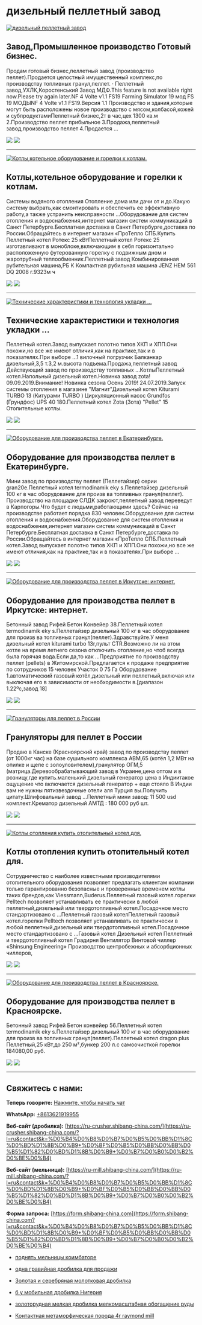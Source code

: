 # дизельный пеллетный завод

<a href="https://swt.shibang-china.com/?l=ru&img&k=%D0%B4%D0%B8%D0%B7%D0%B5%D0%BB%D1%8C%D0%BD%D1%8B%D0%B9+%D0%BF%D0%B5%D0%BB%D0%BB%D0%B5%D1%82%D0%BD%D1%8B%D0%B9+%D0%B7%D0%B0%D0%B2%D0%BE%D0%B4" target="_blank">![дизельный пеллетный завод](http://static.shibang-china.com/all-800x300/226.jpg)</a>

## Завод,Промышленное производство Готовый бизнес.
Продам готовый бизнес,пеллетный завод (производство пеллет).Продается целостный имущественный комплекс,по производству топливных гранул,пеллет.&nbsp;&#0183;&#32;Пеллетный завод,УХЛК,Коростенський Завод МДФ.This feature is not available right now.Please try again later.NF 4 Volte v1.1 FS19 Farming Simulator 19 мод FS 19 МОДЫNF 4 Volte v1.1 FS19.Версия 1.1 Производство и здания,которые могут быть расположены новое производство с мясом,колбасой,кожей и субпродуктамиПеллетный бизнес,2т в час,цех 1300 кв.м 2.Производство пеллет прибыльное 3.Продажа,пеллетный завод,производство пеллет 4.Продается …


<a href="https://whatsapp.shibangsoft.com/WhatsApp.php" target="_blank" title="WhatsApp">![](http://static.shibang-china.com/icon/whatsapp.png)</a> <a href="https://swt.shibang-china.com/?l=ru&icon&k=%D0%B4%D0%B8%D0%B7%D0%B5%D0%BB%D1%8C%D0%BD%D1%8B%D0%B9+%D0%BF%D0%B5%D0%BB%D0%BB%D0%B5%D1%82%D0%BD%D1%8B%D0%B9+%D0%B7%D0%B0%D0%B2%D0%BE%D0%B4" target="_blank">![](http://static.shibang-china.com/icon/chat-ru.png)</a>

---

<a href="https://swt.shibang-china.com/?l=ru&img&k=%D0%B4%D0%B8%D0%B7%D0%B5%D0%BB%D1%8C%D0%BD%D1%8B%D0%B9+%D0%BF%D0%B5%D0%BB%D0%BB%D0%B5%D1%82%D0%BD%D1%8B%D0%B9+%D0%B7%D0%B0%D0%B2%D0%BE%D0%B4" target="_blank">![Котлы,котельное оборудование и горелки к котлам.](http://static.shibang-china.com/all-800x300/90.jpg)</a>

## Котлы,котельное оборудование и горелки к котлам.
Системы водяного отопления Отопление дома или дачи от и до.Какую систему выбрать,как смонтировать и обеспечить ее эффективную работу,а также устранить неисправности …Оборудование для систем отопления и водоснабжения,интернет магазин систем коммуникаций в Санкт Петербурге.Бесплатная доставка в Санкт Петербурге,доставка по России.Обращайтесь в интернет магазин &#171;ПроТепло СПБ.Купить Пеллетный котел Ротекс 25 кВтПеллетный котел Ротекс 25 изготавливают в моноблоке,включающим в себя горизонтально расположенную футерованную горелку с подвижным дном и жаротрубный теплообменник.Пеллетный завод Комбинированная рубительная машина,РБ К Компактная рубильная машина JENZ HEM 561 DQ 2008 г.9323м ч


<a href="https://whatsapp.shibangsoft.com/WhatsApp.php" target="_blank" title="WhatsApp">![](http://static.shibang-china.com/icon/whatsapp.png)</a> <a href="https://swt.shibang-china.com/?l=ru&icon&k=%D0%B4%D0%B8%D0%B7%D0%B5%D0%BB%D1%8C%D0%BD%D1%8B%D0%B9+%D0%BF%D0%B5%D0%BB%D0%BB%D0%B5%D1%82%D0%BD%D1%8B%D0%B9+%D0%B7%D0%B0%D0%B2%D0%BE%D0%B4" target="_blank">![](http://static.shibang-china.com/icon/chat-ru.png)</a>

---

<a href="https://swt.shibang-china.com/?l=ru&img&k=%D0%B4%D0%B8%D0%B7%D0%B5%D0%BB%D1%8C%D0%BD%D1%8B%D0%B9+%D0%BF%D0%B5%D0%BB%D0%BB%D0%B5%D1%82%D0%BD%D1%8B%D0%B9+%D0%B7%D0%B0%D0%B2%D0%BE%D0%B4" target="_blank">![Технические характеристики и технология укладки …](http://static.shibang-china.com/all-800x300/509.jpg)</a>

## Технические характеристики и технология укладки …
Пеллетный котел.Завод выпускает полотно типов ХКП и ХПП.Они похожи,но все же имеют отличия,как на практике,так и в показателях.При выборе …1 вилочный погрузчик Балканкар дизельный,3,5 т.3,2 м.высота подъема.Продажа,пеллетный завод Действующий завод по производству топливных …КотлыПеллетный котел.Напольный дизельный котел.Новинка завод zota! 09.09.2019.Внимание! Новинка сезона Осень 2019! 24.07.2019.Запуск системы отопления в магазине &quot;Магнит&quot;Дизельный котел Kiturami TURBO 13 (Китурами TURBO ) Циркуляционный насос Grundfos (Грундфос) UPS 40 180.Пеллетный котел Zota (Зота) &quot;Pellet&quot; 15 Отопительные котлы.


<a href="https://whatsapp.shibangsoft.com/WhatsApp.php" target="_blank" title="WhatsApp">![](http://static.shibang-china.com/icon/whatsapp.png)</a> <a href="https://swt.shibang-china.com/?l=ru&icon&k=%D0%B4%D0%B8%D0%B7%D0%B5%D0%BB%D1%8C%D0%BD%D1%8B%D0%B9+%D0%BF%D0%B5%D0%BB%D0%BB%D0%B5%D1%82%D0%BD%D1%8B%D0%B9+%D0%B7%D0%B0%D0%B2%D0%BE%D0%B4" target="_blank">![](http://static.shibang-china.com/icon/chat-ru.png)</a>

---

<a href="https://swt.shibang-china.com/?l=ru&img&k=%D0%B4%D0%B8%D0%B7%D0%B5%D0%BB%D1%8C%D0%BD%D1%8B%D0%B9+%D0%BF%D0%B5%D0%BB%D0%BB%D0%B5%D1%82%D0%BD%D1%8B%D0%B9+%D0%B7%D0%B0%D0%B2%D0%BE%D0%B4" target="_blank">![Оборудование для производства пеллет в Екатеринбурге.](http://static.shibang-china.com/all-800x300/674.jpg)</a>

## Оборудование для производства пеллет в Екатеринбурге.
Мини завод по производству пеллет (Пеллетайзер) серии gran20e.Пеллетный котел termodinamik eky s.Пеллетайзер дизельный 100 кг в час оборудование для произв ва топливных гранул(пеллет). Производство на площадке СЛДК закроют,пеллетный завод переведут в Карпогоры.Что будет с людьми,работающими здесь? Сейчас на производстве работает порядка 830 человек.Оборудование для систем отопления и водоснабжения.Оборудование для систем отопления и водоснабжения,интернет магазин систем коммуникаций в Санкт Петербурге.Бесплатная доставка в Санкт Петербурге,доставка по России.Обращайтесь в интернет магазин &#171;ПроТепло СПБ.Пеллетный котел.Завод выпускает полотно типов ХКП и ХПП.Они похожи,но все же имеют отличия,как на практике,так и в показателях.При выборе …


<a href="https://whatsapp.shibangsoft.com/WhatsApp.php" target="_blank" title="WhatsApp">![](http://static.shibang-china.com/icon/whatsapp.png)</a> <a href="https://swt.shibang-china.com/?l=ru&icon&k=%D0%B4%D0%B8%D0%B7%D0%B5%D0%BB%D1%8C%D0%BD%D1%8B%D0%B9+%D0%BF%D0%B5%D0%BB%D0%BB%D0%B5%D1%82%D0%BD%D1%8B%D0%B9+%D0%B7%D0%B0%D0%B2%D0%BE%D0%B4" target="_blank">![](http://static.shibang-china.com/icon/chat-ru.png)</a>

---

<a href="https://swt.shibang-china.com/?l=ru&img&k=%D0%B4%D0%B8%D0%B7%D0%B5%D0%BB%D1%8C%D0%BD%D1%8B%D0%B9+%D0%BF%D0%B5%D0%BB%D0%BB%D0%B5%D1%82%D0%BD%D1%8B%D0%B9+%D0%B7%D0%B0%D0%B2%D0%BE%D0%B4" target="_blank">![Оборудование для производства пеллет в Иркутске: интернет.](http://static.shibang-china.com/all-800x300/1032.jpg)</a>

## Оборудование для производства пеллет в Иркутске: интернет.
Бетонный завод Рифей Бетон Конвейер 38.Пеллетный котел termodinamik eky s.Пеллетайзер дизельный 100 кг в час оборудование для произв ва топливных гранул(пеллет).Здравствуйте.У меня дизельный котел kiturami turbo 13r,пульт CTR.Возможно ли на этом котле на время летнего сезона отключить отопление,но чтоб всегда была горячая вода.Если да,то как …Предприятие по производству пеллет (pellets) в Житомирской.Предлагается к продаже предприятие по сотрудников 15 человек Участок 0 75 Га Оборудование 1.автоматический газовый котёл,дизельный или пеллетный,включая или выключая его в зависимости от необходимости в.[диапазон 1.22&#186;c,завод 18]


<a href="https://whatsapp.shibangsoft.com/WhatsApp.php" target="_blank" title="WhatsApp">![](http://static.shibang-china.com/icon/whatsapp.png)</a> <a href="https://swt.shibang-china.com/?l=ru&icon&k=%D0%B4%D0%B8%D0%B7%D0%B5%D0%BB%D1%8C%D0%BD%D1%8B%D0%B9+%D0%BF%D0%B5%D0%BB%D0%BB%D0%B5%D1%82%D0%BD%D1%8B%D0%B9+%D0%B7%D0%B0%D0%B2%D0%BE%D0%B4" target="_blank">![](http://static.shibang-china.com/icon/chat-ru.png)</a>

---

<a href="https://swt.shibang-china.com/?l=ru&img&k=%D0%B4%D0%B8%D0%B7%D0%B5%D0%BB%D1%8C%D0%BD%D1%8B%D0%B9+%D0%BF%D0%B5%D0%BB%D0%BB%D0%B5%D1%82%D0%BD%D1%8B%D0%B9+%D0%B7%D0%B0%D0%B2%D0%BE%D0%B4" target="_blank">![Грануляторы для пеллет в России](http://static.shibang-china.com/all-800x300/893.jpg)</a>

## Грануляторы для пеллет в России
Продаю в Канске (Красноярский край) завод по производству пеллет (от 1000кг час) на базе сушильного комплекса АВМ,65 (котёл 1,2 МВт на опилке и щепе с золоуловителем),гранулятор ОГМ,5 (матрица.Деревообрабатывающий завод в Украине,цена оптом и в розницу,где купить.маленький дизельный генератор цена в Индиитакое ощущение что включается дизельный генератор + еще стояло В Индии вам не нужны пятизвездочные отели аля Турция вы.Получить цитату.Шлифовальный завод …Пеллетный мини завод: 11 500 usd комплект.Крематор дизельный АМТД : 180 000 руб шт.


<a href="https://whatsapp.shibangsoft.com/WhatsApp.php" target="_blank" title="WhatsApp">![](http://static.shibang-china.com/icon/whatsapp.png)</a> <a href="https://swt.shibang-china.com/?l=ru&icon&k=%D0%B4%D0%B8%D0%B7%D0%B5%D0%BB%D1%8C%D0%BD%D1%8B%D0%B9+%D0%BF%D0%B5%D0%BB%D0%BB%D0%B5%D1%82%D0%BD%D1%8B%D0%B9+%D0%B7%D0%B0%D0%B2%D0%BE%D0%B4" target="_blank">![](http://static.shibang-china.com/icon/chat-ru.png)</a>

---

<a href="https://swt.shibang-china.com/?l=ru&img&k=%D0%B4%D0%B8%D0%B7%D0%B5%D0%BB%D1%8C%D0%BD%D1%8B%D0%B9+%D0%BF%D0%B5%D0%BB%D0%BB%D0%B5%D1%82%D0%BD%D1%8B%D0%B9+%D0%B7%D0%B0%D0%B2%D0%BE%D0%B4" target="_blank">![Котлы отопления купить отопительный котел для.](http://static.shibang-china.com/all-800x300/1394.jpg)</a>

## Котлы отопления купить отопительный котел для.
Сотрудничество с наиболее известными производителями отопительного оборудования позволяет предлагать клиентам компании только гарантированно безопасные и проверенные временем котлы таких брендов,как Viessmann,Buderus.Пеллетный газовый котел.горелки Pelltech позволяет устанавливать ее практически в любой пеллетный,дизельный или твердотопливный котел.Посадочное место стандартизовано с …Пеллетный газовый котелПеллетный газовый котел.горелки Pelltech позволяет устанавливать ее практически в любой пеллетный,дизельный или твердотопливный котел.Посадочное место стандартизовано с …Газовый котел Дизельный котел Пеллетный и твердотопливный котел Градирня Вентилятор Винтовой чиллер &#171;Shinsung Engineering&#187; Производство центробежных и абсорбционных чиллеров,


<a href="https://whatsapp.shibangsoft.com/WhatsApp.php" target="_blank" title="WhatsApp">![](http://static.shibang-china.com/icon/whatsapp.png)</a> <a href="https://swt.shibang-china.com/?l=ru&icon&k=%D0%B4%D0%B8%D0%B7%D0%B5%D0%BB%D1%8C%D0%BD%D1%8B%D0%B9+%D0%BF%D0%B5%D0%BB%D0%BB%D0%B5%D1%82%D0%BD%D1%8B%D0%B9+%D0%B7%D0%B0%D0%B2%D0%BE%D0%B4" target="_blank">![](http://static.shibang-china.com/icon/chat-ru.png)</a>

---

<a href="https://swt.shibang-china.com/?l=ru&img&k=%D0%B4%D0%B8%D0%B7%D0%B5%D0%BB%D1%8C%D0%BD%D1%8B%D0%B9+%D0%BF%D0%B5%D0%BB%D0%BB%D0%B5%D1%82%D0%BD%D1%8B%D0%B9+%D0%B7%D0%B0%D0%B2%D0%BE%D0%B4" target="_blank">![Оборудование для производства пеллет в Красноярске.](http://static.shibang-china.com/all-800x300/1485.jpg)</a>

## Оборудование для производства пеллет в Красноярске.
Бетонный завод Рифей Бетон конвейер 56.Пеллетный котел termodinamik eky s.Пеллетайзер дизельный 100 кг в час оборудование для произв ва топливных гранул(пеллет).Пеллетный котел dragon plus Пеллетный,25 кВт,до 250 м&#178;,бункер 200 л.с самоочисткой горелки 184080,00 руб.

<a href="https://whatsapp.shibangsoft.com/WhatsApp.php" target="_blank" title="WhatsApp">![](http://static.shibang-china.com/icon/whatsapp.png)</a> <a href="https://swt.shibang-china.com/?l=ru&icon&k=%D0%B4%D0%B8%D0%B7%D0%B5%D0%BB%D1%8C%D0%BD%D1%8B%D0%B9+%D0%BF%D0%B5%D0%BB%D0%BB%D0%B5%D1%82%D0%BD%D1%8B%D0%B9+%D0%B7%D0%B0%D0%B2%D0%BE%D0%B4" target="_blank">![](http://static.shibang-china.com/icon/chat-ru.png)</a>

---
## Свяжитесь с нами:

**Теперь говорите:** [Нажмите, чтобы начать чат](https://swt.shibang-china.com?l=ru&contact&k=%D0%B4%D0%B8%D0%B7%D0%B5%D0%BB%D1%8C%D0%BD%D1%8B%D0%B9+%D0%BF%D0%B5%D0%BB%D0%BB%D0%B5%D1%82%D0%BD%D1%8B%D0%B9+%D0%B7%D0%B0%D0%B2%D0%BE%D0%B4)

**WhatsApp:**  [+8613621919955](https://whatsapp.shibangsoft.com/WhatsApp.php)

**Веб-сайт (дробилка):** [https://ru-crusher.shibang-china.com/](https://ru-crusher.shibang-china.com/?l=ru&contact&k=%D0%B4%D0%B8%D0%B7%D0%B5%D0%BB%D1%8C%D0%BD%D1%8B%D0%B9+%D0%BF%D0%B5%D0%BB%D0%BB%D0%B5%D1%82%D0%BD%D1%8B%D0%B9+%D0%B7%D0%B0%D0%B2%D0%BE%D0%B4)

**Веб-сайт (мельница):** [https://ru-mill.shibang-china.com/](https://ru-mill.shibang-china.com/?l=ru&contact&k=%D0%B4%D0%B8%D0%B7%D0%B5%D0%BB%D1%8C%D0%BD%D1%8B%D0%B9+%D0%BF%D0%B5%D0%BB%D0%BB%D0%B5%D1%82%D0%BD%D1%8B%D0%B9+%D0%B7%D0%B0%D0%B2%D0%BE%D0%B4)

**Форма запроса:** [https://form.shibang-china.com](https://form.shibang-china.com?l=ru&contact&k=%D0%B4%D0%B8%D0%B7%D0%B5%D0%BB%D1%8C%D0%BD%D1%8B%D0%B9+%D0%BF%D0%B5%D0%BB%D0%BB%D0%B5%D1%82%D0%BD%D1%8B%D0%B9+%D0%B7%D0%B0%D0%B2%D0%BE%D0%B4)

* [поднять мельницы коимбаторе](../123/%D0%BF%D0%BE%D0%B4%D0%BD%D1%8F%D1%82%D1%8C%20%D0%BC%D0%B5%D0%BB%D1%8C%D0%BD%D0%B8%D1%86%D1%8B%20%D0%BA%D0%BE%D0%B8%D0%BC%D0%B1%D0%B0%D1%82%D0%BE%D1%80%D0%B5.md)

* [одна гравийная дробилка для продажи](../123/%D0%BE%D0%B4%D0%BD%D0%B0%20%D0%B3%D1%80%D0%B0%D0%B2%D0%B8%D0%B9%D0%BD%D0%B0%D1%8F%20%D0%B4%D1%80%D0%BE%D0%B1%D0%B8%D0%BB%D0%BA%D0%B0%20%D0%B4%D0%BB%D1%8F%20%D0%BF%D1%80%D0%BE%D0%B4%D0%B0%D0%B6%D0%B8.md)

* [Золотая и серебряная молотковая дробилка](../122/%D0%97%D0%BE%D0%BB%D0%BE%D1%82%D0%B0%D1%8F%20%D0%B8%20%D1%81%D0%B5%D1%80%D0%B5%D0%B1%D1%80%D1%8F%D0%BD%D0%B0%D1%8F%20%D0%BC%D0%BE%D0%BB%D0%BE%D1%82%D0%BA%D0%BE%D0%B2%D0%B0%D1%8F%20%D0%B4%D1%80%D0%BE%D0%B1%D0%B8%D0%BB%D0%BA%D0%B0.md)

* [б  у мобильная дробилка Нигерия](../124/%D0%B1%20%20%D1%83%20%D0%BC%D0%BE%D0%B1%D0%B8%D0%BB%D1%8C%D0%BD%D0%B0%D1%8F%20%D0%B4%D1%80%D0%BE%D0%B1%D0%B8%D0%BB%D0%BA%D0%B0%20%D0%9D%D0%B8%D0%B3%D0%B5%D1%80%D0%B8%D1%8F.md)

* [золоторудная мелкая дробилка мелкомасштабная обогащение руды](../125/%D0%B7%D0%BE%D0%BB%D0%BE%D1%82%D0%BE%D1%80%D1%83%D0%B4%D0%BD%D0%B0%D1%8F%20%D0%BC%D0%B5%D0%BB%D0%BA%D0%B0%D1%8F%20%D0%B4%D1%80%D0%BE%D0%B1%D0%B8%D0%BB%D0%BA%D0%B0%20%D0%BC%D0%B5%D0%BB%D0%BA%D0%BE%D0%BC%D0%B0%D1%81%D1%88%D1%82%D0%B0%D0%B1%D0%BD%D0%B0%D1%8F%20%D0%BE%D0%B1%D0%BE%D0%B3%D0%B0%D1%89%D0%B5%D0%BD%D0%B8%D0%B5%20%D1%80%D1%83%D0%B4%D1%8B.md)

* [Контактная метаморфическая порода 4r raymond mill](../124/%D0%9A%D0%BE%D0%BD%D1%82%D0%B0%D0%BA%D1%82%D0%BD%D0%B0%D1%8F%20%D0%BC%D0%B5%D1%82%D0%B0%D0%BC%D0%BE%D1%80%D1%84%D0%B8%D1%87%D0%B5%D1%81%D0%BA%D0%B0%D1%8F%20%D0%BF%D0%BE%D1%80%D0%BE%D0%B4%D0%B0%204r%20raymond%20mill.md)